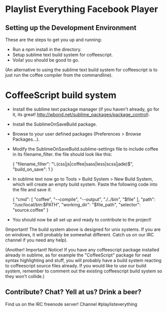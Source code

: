 Playlist Everything Facebook Player
===

## Setting up the Development Environment

These are the steps to get you up and running:

 - Run a npm install in the directory.
 - Setup sublime text build system for coffeescript.
 - Voila! you should be good to go.

(An alternative to using the sublime text build system for coffeescript is to just run the coffee compiler from the commandline).

# CoffeeScript build system

 - Install the sublime text package manager (if you haven't already, go for it, its great! http://wbond.net/sublime_packages/package_control).
 - Install the SublimeOnSaveBuild package.
 - Browse to your user defined packages (Preferences > Browse Packages...).
 - Modify the SublimeOnSaveBuild.sublime-settings file to include coffee in its filename_filter. the file should look like this:

  	{
	    "filename_filter": "\\.(css|js|coffee|sass|less|scss|jade)$",
	    "build_on_save": 1
	}

 - In sublime text now go to Tools > Build System > New Build System, which will create an empty build system. Paste the following code into the file and save it:

	 {
	    "cmd": [
	    	"coffee", "--compile", "--output", "./../bin", "$file"
	    ],
	    "path": "/usr/local/bin:$PATH",
	    "working_dir": "$file_path",
	    "selector": "source.coffee"
	}

 - You should now be all set up and ready to contribute to the project!

(Important! The build system above is designed for unix systems. If you are on windows, it will probably be somewhat different. Catch us on our IRC channel if you need any help).

(Another! Important! Notice! If you have any coffeescript package installed already in sublime, as for example the "CoffeeScript" package for neat syntax highlighting and stuff, you will probably have a build system reacting to coffeescript source files already. If you would like to use our build system, remember to comment out the existing coffeescript build system so they won't collide.)

## Contribute? Chat? Yell at us? Drink a beer?

Find us on the IRC freenode server! Channel #playlisteverything